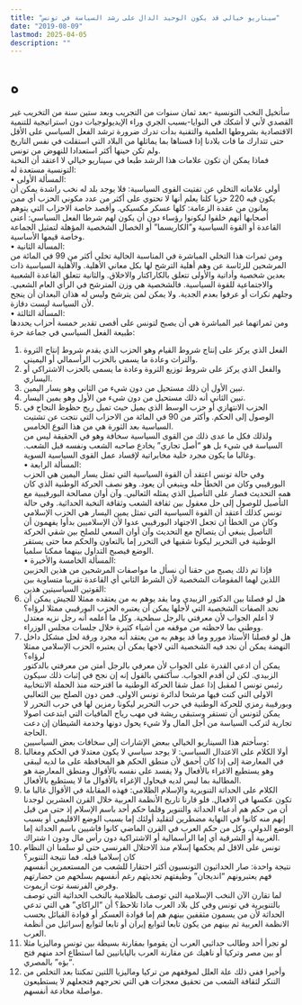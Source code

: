 ```yaml
---
title: "سيناريو خيالي قد يكون الوحيد الدال على رشد السياسة في تونس"
date: "2019-08-09"
lastmod: 2025-04-05
description: ""
---
```

# **ه**

سأتخيل النخب التونسية -بعد ثمان سنوات من التجريب وبعد ستين سنة من التخريب غير القصدي لأني لا أشكك في النوايا-بسبب الجري وراء الإيديولوجيات دون استراتيجية للتنمية الاقتصادية بشروطها العلمية والتقنية بدأت تدرك ضرورة ترشد الفعل السياسي على الأقل حتى تتدارك ما فات بلادنا إذا قسناها بما يماثلها من البلاد التي استقلت في نفس التاريخ ولم تكن حينها أكثر استعدادا للنهوض من تونس.  
فماذا يمكن أن تكون علامات هذا الرشد طبعا في سيناريو خيالي لا اعتقد أن النخبة التونسية مستعدة له:  
• المسألة الأولى:  
أولى علاماته التخلي عن تفتيت القوى السياسية: فلا يوجد بلد له نخب راشدة يمكن أن يكون فيه 220 حزبا كلنا يعلم أنها لا تحتوي على أكثر من عدد مكوني الحزب أي ممن يعانون من عقدة الزعامة: كلها عسكر مكسيكي. وأقصد خاصة الاحزاب التي يتوهم أصحابها أنهم خلقوا ليكونوا رؤساء دون أن يكون لهم شرطا الفعل السياسي: أعنى القاعدة أو القوة السياسية و”الكاريسما” أو الخصال الشخصية المؤهلة لتمثيل الجماعة وخاصة قيمها الأساسية.  
• المسألة الثانية:  
ومن ثمرات هذا التخلي المباشرة في المناسبة الحالية تخلي أكثر من 99 في المائة من المرشحين للرئاسة عن وهم أهلية الترشح لها بكل معاني الأهلية. والأهلية السياسية ذات بعدين شخصية وأداتية والأولى تتعلق بالكاراكتار والاخلاق. والثانية تتعلق القاعدة الشعبية والاجتماعية للقوة السياسية. فالشخصية هي وزن المترشح في الرأي العام الشعبي. وجلهم نكرات أو عرفوا بعدم الجدية. ولا يمكن لمن يترشح وليس له هذان البعدان أن ينجح لأن السياسة ليست دقازة.  
• المسألة الثالثة:  
ومن ثمراتهما غير المباشرة هي أن يصبح لتونس على أقصى تقدير خمسة أحزاب يحددها طبيعة الفعل السياسي في جماعة حرة:  
1. الفعل الذي يركز على إنتاج شروط القيام وهو الحزب الذي يقدم شروط إنتاج الثروة والتراث وعادة ما يسمى بالحزب الرأسمالي أو اليميني.  
2. والفعل الذي يركز على شروط توزيع الثروة وعادة ما يسمى بالحزب الاشتراكي أو اليساري.  
3. تبين الأول أن ذلك مستحيل من دون شيء من الثاني وهو يسار اليمين.  
4. تبين الثاني أنه ذلك مستحيل من دون شيء من الأول وهو يمين اليسار.  
5. الحزب الانتهازي أو حزب الوسط الذي يميل حيث تميل ريح حظوظ النجاح في الوصول إلى الحكم. وأكثر من 90 في المائة من الاحزاب التي نتجت عن تشتيت السياسية بعد الثورة هي من هذا النوع الخامس.  
ولذلك فكل ما عدى ذلك من القوى السياسية سخافة وهو في الحقيقة ليس من السياسة في شيء بل هو “أصل تجاري” يخادع صاحبه الشعب ونفسه قبل الشعب. وغالبا ما يكون مجرد خلية مخابراتية لإفساد عمل القوى السياسية السوية.  
• المسألة الرابعة:  
وفي حالة تونس اعتقد أن القوة السياسية التي تمثل يسار اليمين هي الحزب البورقيبي وكان من الخطأ حله وينبغي أن يعود. وهو نصف الحركة الوطنية الذي كان همه التحديث فصار على التأصيل الذي يمثله الثعالبي. وآن أوان مصالحة البورقيبية مع التأصيل للوصول إلى حل معقول بين ثقافة الشعب وثقافة النخبة الحداثية. وفي حالة تونس كذلك أعتقد أن القوة السياسية التي تمثل يمين اليسار هي الحزب الإسلامي وكان من الخطأ ان تجعل الاجتهاد البورقيبي عدوا لأن الإسلاميين بدأوا يفهمون أن التأصيل ينبغي أن يتصالح مع التحديث وآن أوان السعي للصلح بين شقي الحركة الوطنية في التحرير ليكونا شقيها في التحرر إما بالتعاون والحكم معا حتى يستقر الوضع فيصبح التداول بينهما ممكنا سلميا.  
• المسألة الخامسة والأخيرة:  
فإذا تم ذلك يصبح من حقنا أن نسأل ما مواصفات المرشحين من هذين الحزبين اللذين لهما المقومات الشخصية لأن الشرط الثاني أي القاعدة تقريبا متساوية بين القوتين السياسيتين هذين:  
1. هل لو فصلنا بين الدكتور الزبيدي وما يقد يوهم به من يعتقده ممثلا للجيش يمكن أن نجد الصفات الشخصية التي لأجلها يمكن أن يعتبره الحزب البورقيبي ممثلا لرؤاه؟  
لا أعلم الجواب لأن معرفتي بالرجل سطحية. وكل ما أعلمه أنه رجل نزيه معتدل ووطني بما لاحظته من موقفه من أشياء كثيرة خلال جلسات مجلس الوزراء.  
2. هل لو فصلنا الأستاذ مورو وما قد يوهم به من يعتقد أنه مجرد ورقة لحل مشكل داخل النهضة يمكن أن نجد فيه الشخصية التي لاجها يمكن أن يعتبره الحزب الإسلامي ممثلا لرؤاه؟  
يمكن أن ادعي القدرة على الجواب لأن معرفي بالرجل أمتن من معرفتي بالدكتور الزبيدي. لكن لن أقدم الجواب. سأكتفي بالقول إنه إن نجح في إثبات ذلك سيكون رئيس تونس ا لمقبل إذا عمل شقا الحركة الوطنية ما اقترحته منذ الحملة الانتخابية الاولى التي كنت فيها مرشحا لدائرة تونس الاولى. فمن دون الصلح بين الثعالبي وبورقيبة رمزي للحركة الوطنية في حرب التحرير ليكونا رمزين لها في حرب التحرر لا يمكن لتونس أن تستقر وستبقى ريشة في مهب رياح المافيات التي ابتدعت اصولا تجارية لتركب السياسة من أجل المال ولا شيء يحول دونها وخدمة الشيطان إن دعت الحاجة.  
وسأختم هذا السيناريو الخيالي ببعض الإشارات إلى سخافات بعض السياسيين:  
1. أولا الكلام على الاعتدال السياسي: لا يوجد سياسي لا يكون معتدلا في الحكم ومغالبا في المعارضة إلى إذا كان أحمق لأن منطق الحكم هو المحافظة على ما لديه ليبقى وهو يستطيع الاغراء بالأفعال ولا يفسد على نفسه بالأقوال ومنطق المعارضة هو المطالبة بما ليس لديه فيحاول الإغراء بالأقوال ما لا يستطيع بالأفعال.  
2. الكلام على الحداثة التنويرية والإسلام الظلامي: فهذه المقابلة في الأقوال غالبا ما تكون عكسها في الافعال. فلو قارنا تاريخ الأنظمة العربية خلال القرن العشرين لوجدنا أن من حكم هم أدعياء الحداثة والتنوير وقلما حكم أحد باسم الإسلام إذ حتى من قيل إنهم منه كانوا في النهاية مضطرين لتقليد أولئك إما بسبب الوضع الاقليمي أو بسبب الوضع الدولي. وكل من حكم العرب في القرن الماضي كانوا فاشيين باسم الحداثة إما الغربية أو الشرقية أي إما الرأسمالية أو الاشتراكية دون رأس مال ودون ا شتراك.  
3. تونس على الاقل لم يحكمها إسلام منذ الاحتلال الفرنسي حتى لو سلمنا ان النظام كان إسلاميا قبله. فما نتيجة التنوير؟  
نتيجة واحدة: صار الحداثيون التونسيون أكثر احتقارا للشعب من المستعمرين أنفسهم فهم يعتبرونهم “انديجان” وظيفتهم تحديثهم رغم أنفسهم بسلخهم من حضارتهم وفرض الفرنسة توت ازيموت.  
لما تقارن الآن النخب الإسلامية التي توصف بالظلامية بالنخب الحداثية التي توصف بالتنويرية في تونس وفي كل بلاد العرب ماذا تلاحظ؟ أن “الراكاي” هي التي تدعي الحداثة لأن من يسمون مثقفين بينهم هم إما قوادة العسكر أو قوادة القبائل بحسب الانظمة العربية ثم بينهم من يكون تابعا لتوابع إيران أو تابعا لتوابع إسرائيل من أنظمة العرب.  
4. لو تجرأ أحد وطالب حداثيي العرب أن يقوموا بمقارنة بسيطة بين تونس وماليزيا مثلا أو بين مصر وتركيا أو ناهيك عن مقارنة العرب باليابانيين لما استطاع أحد منهم فتح “بؤه” بالمصري.  
5. وأخيرا ففي ذلك علة العلل لموقفهم من تركيا وماليزيا اللتين تمكنتا بعد التخلص من التنكر لثقافة الشعب من تحقيق معجزات هي التي تحرجهم فتجعلهم لا يستطيعون مواصلة مخادعة أنفسهم.

###

